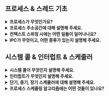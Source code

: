 <!--
  <details>
    <summary></summary>
  </details>
-->

## 프로세스 & 스레드 기초

<details>
  <summary><b>프로세스가 무엇인가요?</b></summary>

  - 메인 메모리에 올라가 실행 중인 프로그램을 의미합니다.
  - 따라서, 다른 프로세스 자원에 접근 시, 프로세스 간 통신(IPC)을 사용해야 합니다.
  - 이 프로세스는 각각 Code, Data, Stack, Heap 구조로 되어있는 독립된 메모리 영역을 할당 받고 최소 하나 이상의 스레드로 구성되어 있습니다.
    - 코드 영역 : 컴파일된 소스 코드가 저장되는 영역
    - 데이터 영역 : 전역변수 및 초기화된 데이터가 저장되는 영역
    - 스택 영역 : 임시 데이터(함수 호출, 로컬 변수 등)가 저장되는 영역
    - 힙 영역 : 코드에서 동적으로 생성되는 데이터가 저장되는 영역
  
   ---

  <details>
    <summary>프로그램과 프로세스, 스레드의 차이에 대해 설명해 주세요.</summary>

    - 프로세스
      - 프로세스는 프로그램 실행 시, 운영체제로부터 실행에 필요한 자원을 할당 받습니다.
      - 즉, 프로그램은 파일이 저장장치에 저장되어 있지만, 메모리엔 올라가지 않은 정적 상태이고,
        이런 프로그램을 실행시켜 운영체제로부터 CPU를 할당받아 실행되는 상태가 바로 프로세스라고 합니다.
      - 프로세스는 독립된 메모리를 할당받기 때문에, IPC를 사용해서 다른 프로세스 자원에 접근할 수 있습니다.
    - 스레드
      - 스레드는 프로세스가 할당 받은 자원을 이용하는 실행 단위입니다.
      - 각 스레드는 독자적인 Stack과 Register를 갖고 있고 프로세스의 Code, Data, Heap 영역을 공유합니다.
      - 즉, 스레드는 메모리를 공유하기 때문에, 동기화, 데드락 등의 문제가 발생할 수 있습니다.
  </details> 
  <details>
    <summary>PCB(Process Control Block)가 무엇인가요?</summary>

    - 운영체제에서 프로세스에 대한 메타데이터를 저장한 데이터를 말합니다.
    - 즉, 프로세스가 생성되면 운영체제는 해당 PCB를 생성하고 프로세스 완료 시, PCB는 제거됩니다.
    - 이곳에는 프로세스 ID, 프로그램 카운터, CPU 레지스터, 프로세스 상태 등이 저장되어 있습니다.
    - PCB는 Context Switching에 사용되기도 합니다.
  </details> 
  <details>
    <summary>그렇다면, 스레드는 PCB를 갖고 있을까요?</summary>

    - 스레드는 프로세스 내부에 있으므로 PCB를 가지지 않고 TCB를 가집니다.
  </details> 
  <details>
    <summary>리눅스에서, 프로세스와 스레드는 각각 어떻게 생성될까요?</summary>

    - 프로세스
      - fork() 함수를 통해 주소 공간을 그대로 복사하여 자식 프로세스를 생성할 수 있습니다.
      - exec() 함수를 통해 해당 자식 프로세스를 다른 작업으로 변경할 수 있습니다.
    - 스레드
      - POSIX의 pthread_create()를 통해 생성할 수 있습니다.
  </details> 
  <details>
    <summary>자식 프로세스가 상태를 알리지 않고 죽거나, 부모 프로세스가 먼저 죽게 되면 어떻게 처리하나요?</summary>

    - 부모 프로세스가 아직 wait()를 호출하지 못한 상태로 자식 프로세스가 죽을 때,
      - 이때 자식 프로세스가 종료되어도, 해당 프로세스의 PCB는 커널 내에 여전히 남아 있지만 더 이상 실행되지 않습니다.
      - 즉, 좀비 프로세스가 됩니다. 이 좀비 프로세스가 쌓이면 결국 자원 낭비를 야기하게 됩니다.
      - 하지만, 커널은 자식 프로세스가 종료되어도 최소한 정보(프로세스 ID, 프로세스 종료 상태 등)을 유지하고 있기 때문에,
        이 정보를 부모 프로세스가 wait()을 통해 확인할 수 있어서 부모 프로세스가 wait()를 호출하면 좀비 프로세스는 없어집니다.
    - 부모 프로세스가 먼저 죽을 때,
      - 이때는 자식 프로세스가 고아 프로세스가 됩니다. 이 고아 프로세스는 부모 프로세스가 없으므로, 
        부모 프로세스가 이들의 종료 상태를 확인하거나 회수할 수 없습니다.
      - 이 경우에는 리눅스 시점에서 init 프로세스가 부모 프로세스가 되어 고아 프로세스들을 관리합니다.
      - 즉, init 프로세스가 주기적으로 wait()을 호출함으로 써 고아 프로세스의 자원을 회수합니다.
  </details> 
  <details>
    <summary>리눅스에서, 데몬 프로세스에 대해 설명해 주세요.</summary>

    - 데몬 프로세스는 특정한 시스템 작업이나 서비스를 제공하는 프로세스입니다. 
      이러한 데몬 프로세스들은 사용자와 상호작용하지 않고, 주로 시스템의 특정 기능을 계속해서 실행하거나 관리하는 데 사용됩니다.
    - 데몬은 항상 백그라운드로 실행되는 프로세스이며, 대부분 부팅 시에 자동으로 시작되고 시스템 종료 전가지 실행될 수 있습니다.
    - 특징
      - 백그라운드에서 실행 : 데몬 프로세스는 사용자와 직접적으로 상호작용하지 않고, 시스템 서비스를 제공하기 위해 백그라운드에서 실행
      - 주기적인 서비스 제공 : 데몬은 주기적으로 시스템 작업을 수행하거나 특정 서비스를 제공
        - Ex: 웹 서버의 데몬 : 웹 페이지 요청을 수신
        - Ex: 파일 서버의 데몬 : 파일을 전송 및 수신
      - 시스템 리소스 관리 : 데몬은 종종 시스템 리소스를 관리하고, 백업, 로깅, 네트워크 통신 등과 같은 시스템 작업을 수행
      - 무한 루프 실행 : 대부분의 데몬은 무한 루프를 실행하여 지속적으로 요청을 처리하거나 시스템을 모니터링
      - init 프로세스의 자식 : 대부분의 데몬은 init 프로세스의 자식 프로세스로 시작. 즉, 시스템 부팅 시, init 프로세스에 의해 시작되고 관리
    - 대표적인 데몬 프로세스 예시
      - 웹 서버, 네트워크 서비스, 로깅 서비스 등이 있습니다.
  </details> 
  <details>
    <summary>리눅스는 프로세스가 일종의 트리를 형성하고 있습니다. 이 트리의 루트 노드에 위치하는 프로세스에 대해 설명해 주세요.</summary>

    - UNIX에서는 init 프로세스라고 불리며 부팅 시 첫 번째로 생성되는 프로세스입니다. 
    - 리눅스에서도 이 방식을 가져왔으며 최근에는 systemd라고 이름을 붙입니다. 
    - PID는 항상 1이며 모든 프로세스의 부모이기도 합니다. 
  </details> 

  ---
</details>

<details>
  <summary><b>프로세스 주소공간에 대해 설명해 주세요.</b></summary>
   프로세스 주소 공간은 프로세스가 실행되기 위해 필요한 코드, 데이터, 힙, 스택 등을 저장하는 메모리 공간입니다. 이 공간은 각 프로세스마다 독립적으로 존재하며, 각 영역은 다음과 같은 정보를 담고 있습니다.

  - 코드 영역: 프로그램의 명령어가 저장되는 영역
  - 데이터 영역: 전역 변수와 정적 변수가 저장되는 영역
  - 힙 영역: 동적 할당을 통해 생성된 변수나 객체가 저장되는 영역
  - 스택 영역: 함수의 호출 정보와 지역 변수가 저장되는 영역

  ---
  
  <details>
    <summary>초기화 하지 않은 변수들은 어디에 저장될까요?</summary>
    초기화하지 않은 전역 변수와 정적 변수는 데이터 영역의 BSS(Block Started by Symbol) 영역에 저장됩니다.
  </details> 
  <details>
    <summary>일반적인 주소공간 그림처럼, Stack과 Heap의 크기는 매우 크다고 할 수 있을까요? 그렇지 않다면, 그 크기는 언제 결정될까요?</summary>
    스택과 힙 영역의 크기는 고정적이지 않고, 프로그램의 실행 과정에서 동적으로 변합니다. 스택 영역은 함수 호출이 일어날 때마다 증가하고 함수가 종료되면 감소하며, 힙 영역은 동적 메모리 할당을 통해 크기가 변합니다.
  </details> 
  <details>
    <summary>Stack과 Heap 공간에 대해, 접근 속도가 더 빠른 공간은 어디일까요?</summary>
    스택 영역이 힙 영역보다 접근 속도가 빠릅니다. 이는 스택이 LIFO(후입선출; Last In First Out) 원칙에 따라 데이터를 저장하고 접근하기 때문입니다.
  </details> 
  <details>
    <summary>다음과 같이 공간을 분할하는 이유가 있을까요?</summary>
     주소 공간을 분할함으로써 각 영역의 역할에 따라 메모리를 효율적으로 관리할 수 있습니다. 예를 들어, 스택과 힙 영역을 분리함으로써 동적 메모리 할당과 함수 호출을 독립적으로 관리할 수 있습니다. 
  </details> 
  <details>
    <summary>스레드의 주소공간은 어떻게 구성되어 있을까요?</summary>
    스레드는 프로세스 내에서 실행되므로 프로세스의 주소 공간을 공유합니다. 그러나 각 스레드는 독립적인 스택 영역을 가집니다.
  </details> 
  <details>
    <summary>"스택"영역과 "힙"영역은 정말 자료구조의 스택/힙과 연관이 있는 걸까요? 만약 그렇다면, 각 주소공간의 동작과정과 연계해서 설명해 주세요.</summary>
    "스택" 영역은 자료구조의 스택과 같이 LIFO(후입선출) 원칙에 따라 동작하며, "힙" 영역은 메모리를 동적으로 할당하고 해제하는 영역입니다. 자료구조의 힙과는 다르게 구조적인 특성은 없습니다. 
  </details> 
  <details>
    <summary>IPC(Inter-Process Communication)의 Shared Memory 기법은 프로세스 주소공간의 어디에 들어가나요? 그런 이유가 있을까요?</summary>
    IPC의 Shared Memory 기법은 프로세스 간 데이터를 공유하기 위해 사용되며, 이는 힙 영역에 할당됩니다. 이는 힙 영역이 동적으로 메모리를 할당하고 해제할 수 있기 때문입니다. 
  </details>  
  <details>
    <summary>스택과 힙영역의 크기는 언제 결정되나요? 프로그램 개발자가 아닌, 사용자가 이 공간의 크기를 수정할 수 있나요?</summary>
    스택과 힙 영역의 초기 크기는 운영체제에서 결정되며, 실행 중에 동적으로 변합니다. 일반적으로 프로그램 개발자는 이 크기를 직접 수정할 수 없습니다. 그러나 운영체제의 설정을 통해 스택의 최대 크기 등을 조정할 수 있습니다.
  </details>  
  
  ---
</details>
<details>
  <summary><b>컨텍스트 스위칭 시에는 어떤 일들이 일어나나요?</b></summary>

  ---

  - 프로세스와 스레드는 컨텍스트 스위칭이 발생했을 때 어떤 차이가 있을까요?
  - 컨텍스트 스위칭이 발생할 때, 기존의 프로세스 정보는 커널스택에 어떠한 형식으로 저장되나요?
  - 컨텍스트 스위칭은 언제 일어날까요?

  ---
</details>
<details>
  <summary><b>IPC가 무엇이고, 어떤 종류가 있는지 설명해 주세요.</b></summary>

  ---

  - Shared Memory가 무엇이며, 사용할 때 유의해야 할 점에 대해 설명해 주세요.
  - 메시지 큐는 단방향이라고 할 수 있나요?

  ---
</details>

## 시스템 콜 & 인터럽트 & 스케줄러

<details>
  <summary><b>시스템 콜이 무엇인지 설명해 주세요.</b></summary>

  - OS는 다양한 서비스들을 수행하기 위해 하드웨어를 직접 관리하고 <br/>
    응용 프로그램은 OS가 제공하는 인터페이스를 통해서만 자원을 사용할 수 있습니다. <br/>
    이때, OS가 제공하는 인터페이스를 시스템 콜이라 합니다.
  - 시스템 콜은 커널 영역의 기능을 사용자 모드가 사용 가능하게 해줍니다. <br/>
    즉, 프로세스가 하드웨어에 접근해서 필요한 기능을 할 수 있게 해줍니다.
  - 이 시스템콜은 보통 사용자가 직접 호출하기 보단 API를 통해 접근합니다.

  ---

  <details>
    <summary>우리가 사용하는 시스템 콜의 예시를 들어주세요. </summary>
    
    - 흔히 사용하는 시스템 콜로는 파일을 열거나 닫는 'open', 'close', 
    - 프로세스를 생성하거나 종료하는 'fork', 'exit', 
    - 메모리를 할당하거나 해제하는 'malloc', 'free' 등이 있습니다.
  </details>  
  <details>
    <summary>시스템 콜이, 운영체제에서 어떤 과정으로 실행되는지 설명해 주세요. </summary>

    1. 사용자 프로세스가 시스템 콜을 호출하면, trap이 걸리면서 mode bit 값이 1에서 0으로 바뀝니다. 즉, 유저모드에서 커널모드가 됩니다.
    2. 이때, 커널은 내부적으로 시스템 콜을 구분하기 위해 기능별로 고유 번호를 할당하고 해당 번호에 제어 루틴의 정의하고 있기 때문에,
       커널은 요청받은 시스템 콜에 대응하는 고유 번호를 확인하고 그에 맞는 서비스 루틴을 호출합니다.
    3. 작업 완료 후 다시 사용자 모드로 전환됩니다. 즉, mode bit도 0에서 1로 바뀝니다.
  </details>  
  <details>
    <summary>시스템 콜의 유형에 대해 설명해 주세요.</summary>

    - 프로세스 제어, 파일 조작, 장치 관리, 정보 유지, 통신이 있습니다.
  </details>  
    <details>
    <summary>운영체제의 Dual Mode 에 대해 설명해 주세요.</summary>

    - 운영체제는 사용자 모드, 커널 모드로 나뉘어 동작하고 이를 Dual Mode Operation이라 합니다.
    - 이때, 유저모드와 커널모드를 구분하는 이유는 시스템을 보호하기 위해서 입니다. 
      즉, 의도치 않거나 악의적으로 호출을 막아 시스템 내부 데이터를 보호합니다.
    - 예를 들어, 사용자 모드는 접근할 수 있는 메모리 영역이 사용자에게 허용된 정도로 제한되어 있고 하드웨어에 직접적으로 접근할 수 없습니다.
    - 반면, 커널 모드는 모든 시스템 메모리와 CPU Instruction, 하드웨어에 직접적으로 접근할 수 있습니다.
  </details> 
  <details>
    <summary>왜 유저모드와 커널모드를 구분해야 하나요? (답변 미작성)</summary>
  </details>  
  <details>
    <summary>서로 다른 시스템 콜을 어떻게 구분할 수 있을까요? (답변 미작성)</summary>
  </details>  

  ---
</details>

<details>
  <summary><b>인터럽트가 무엇인지 설명해 주세요.</b></summary>

  - 인터럽트는 프로그램 실행 도중에 예기치 않은 상황이나 급한 작업이 발생할 경우, <br/>
    현재 실행 중인 작업을 일시 중단 후, 발생된 상황을 우선처리한 후 실행 중이던 작업으로 복귀해 계속 처리하는 것을 말합니다.

  ---
  
  <details>
    <summary>인터럽트는 어떻게 처리하나요?</summary>

    1. HW 혹은 SW 이벤트에 의해, 인터럽트 요청 시, CPU가 현재 실행 중인 프로세스를 중단하고 PCB에 해당 작업 상태를 저장합니다.
    2. 이후 ISR(인터럽트 서비스 루틴) 주소 값을 얻기 위해, Interrupt Vector 테이블을 참조합니다.
      - ISR(인터럽트 핸들러, 인터럽트 서비스 루틴) : 해당 인터럽트를 처리하기 위한 코드 집합입니다.
      - 이때, ISR 내에서 다른 인터럽트가 발생하지 않도록 인터럽트 플래그를 사용해 중첩된 인터럽트를 방지합니다.
    3. 서비스 루틴을 수행할 때, 우선순위가 더 높은 인터럽트 발생 시, 재귀적으로 과정을 수행합니다.
    4. 루틴 수행이 끝나면 상태 복구 명령어가 실행되어 저장해둔 PCB 등을 복원하고 CPU는 중단되었던 프로세스 실행을 재개합니다.
  </details>  
  <details>
    <summary>Polling 방식에 대해 설명해 주세요.</summary>
    
    - 폴링은 특정 주기를 갖고 해당 주기마다 처리를 위한 시그널이 들어왔는지 체크합니다.
    - 따라서 커널과 같은 인터럽트 핸들러가 필요하지 않습니다.
    - 단, 시스템 리소스를 많이 소비하기 때문에 구현 시, 시스템의 성능 저하 원인이 되기도 합니다.
  </details>  
  <details>
    <summary>HW / SW 인터럽트에 대해 설명해 주세요.</summary>

     - HW 인터럽트 (=외부 인터럽트)
       - 일반적으로 하드웨어에서 발생하는 인터럽트를 말합니다.
       - Ex) 전원의 이상, CPU의 기능, 기계의 착오, 키보드 동작, 입출력 장치의 데이터 전송 등
     - SW 인터럽트 (=내부 인터럽트)
       - Trap이라고도 하며 프로그램 내부에서 발생하는 것을 말합니다.
       - Ex) 잘못된 명령, 잘못된 데이터 사용 등
  </details>  
  <details>
    <summary>동시에 두 개 이상의 인터럽트가 발생하면, 어떻게 처리해야 하나요?</summary>

    - 운영체제에서 사용되는 인터럽트 처리 메커니즘에 따라 정확한 동작이 달라질 수 있지만 주로 아래와 같이 동작합니다.
      - 인터럽트 우선순위 할당 : 가장 높은 우선순위를 가진 인터럽트를 처리합니다.
      - 인터럽트 마스킹 : 인터럽트 처리 중 다른 인터럽트를 일시적으로 비활성화하여 우선순위를 선점하지 못하도록 방지할 수 있습니다.
      - 인터럽트 큐, 버터 : 받은 순서대로 대기 중인 인터럽트를 처리하고 처리 순서를 관리합니다.
  </details>

  ---
</details>
<details>
  <summary><b>단기, 중기, 장기 스케쥴러에 대해 설명해 주세요.</b></summary>

  ---

  - 현대 OS에는 단기, 중기, 장기 스케쥴러를 모두 사용하고 있나요?
  - 프로세스의 스케쥴링 상태에 대해 설명해 주세요.
  - preemptive/non-preemptive 에서 존재할 수 없는 상태가 있을까요?
  - Memory가 부족할 경우, Process는 어떠한 상태로 변화할까요?

  ---
</details>

<details>
  <summary><b>프로세스 스케줄링 알고리즘에는 어떤 것들이 있나요?</b></summary>

  ---

  - RR을 사용할 때, Time Slice에 따른 trade-off를 설명해 주세요.
  - 싱글 스레드 CPU 에서 상시로 돌아가야 하는 프로세스가 있다면, 어떤 스케쥴링 알고리즘을 사용하는 것이 좋을까요? 또 왜 그럴까요?
  - 동시성과 병렬성의 차이에 대해 설명해 주세요.
  - 타 스케쥴러와 비교하여, Multi-level Feedback Queue는 어떤 문제점들을 해결한다고 볼 수 있을까요?
  - FIFO 스케쥴러는 정말 쓸모가 없는 친구일까요? 어떤 시나리오에 사용하면 좋을까요? 
  - 우리는 스케줄링 알고리즘을 "프로세스" 스케줄링 알고리즘이라고 부릅니다. 스레드는 다른 방식으로 스케줄링을 하나요?
  - 유저 스레드와 커널 스레드의 스케쥴링 알고리즘은 똑같을까요?

  ---
</details>

<!--
## 프로세스 & 스레드 심화

<details>
  <summary><b>8. 뮤텍스와 세마포어의 차이점은 무엇인가요?</b></summary>

  - 이진 세마포어와 뮤텍스의 차이에 대해 설명해 주세요.
  - Lock을 얻기 위해 대기하는 프로세스들은 Spin Lock 기법을 사용할 수 있습니다. 이 방법의 장단점은 무엇인가요? 단점을 해결할 방법은 없을까요? 
  - 뮤텍스와 세마포어 모두 커널이 관리하기 때문에, Lock을 얻고 방출하는 과정에서 시스템 콜을 호출해야 합니다. 이 방법의 장단점이 있을까요? 단점을 해결할 수 있는 방법은 없을까요?

</details>

<details>
  <summary><b>9. Deadlock 에 대해 설명해 주세요.</b></summary>

  - Deadlock 이 동작하기 위한 4가지 조건에 대해 설명해 주세요.
  - 그렇다면 3가지만 충족하면 왜 Deadlock 이 발생하지 않을까요?
  - 어떤 방식으로 예방할 수 있을까요?
  - 왜 현대 OS는 Deadlock을 처리하지 않을까요?
  - Wait Free와 Lock Free를 비교해 주세요.

</details>

<details>
  <summary><b>10. 프로그램이 컴파일 되어, 실행되는 과정을 간략하게 설명해 주세요.</b></summary>

  - 링커와, 로더의 차이에 대해 설명해 주세요.
  - 컴파일 언어와 인터프리터 언어의 차이에 대해 설명해 주세요.
  - JIT에 대해 설명해 주세요.
  - 본인이 사용하는 언어는, 어떤식으로 컴파일 및 실행되는지 설명해 주세요.
  - Python 같은 언어는 CPython, Jython, PyPy등의 다양한 구현체가 있습니다. 각각은 어떤 차이가 있을까요? 또한, 실행되는 과정 또한 다를까요?
  - 우리는 흔히 fork(), exec() 시스템 콜을 사용하여 프로세스를 적재할 수 있다고 배웠습니다. 로더의 역할은 이 시스템 콜과 상관있는 걸까요? 아니면 다른 방식으로 프로세스를 적재할 수 있는 건가요?

</details>

<details>
  <summary><b>12. Thread Safe 하다는 것은 어떤 의미인가요?</b></summary>

  - Thread Safe 를 보장하기 위해 어떤 방법을 사용할 수 있나요?
  - Peterson's Algorithm 이 무엇이며, 한계점에 대해 설명해 주세요.
  - Race Condition 이 무엇인가요?
  - Thread Safe를 구현하기 위해 반드시 락을 사용해야 할까요? 그렇지 않다면, 어떤 다른 방법이 있을까요?

</details>

<details>
  <summary><b>13. Thread Pool, Monitor, Fork-Join에 대해 설명해 주세요.</b></summary>

  - Thread Pool을 사용한다고 가정하면, 어떤 기준으로 스레드의 수를 결정할 것인가요? 
  - 어떤 데이터를 정렬 하려고 합니다. 어떤 방식의 전략을 사용하는 것이 가장 안전하면서도 좋은 성능을 낼 수 있을까요?

</details>

## 메모리

<details>
  <summary><b>14. 캐시 메모리 및 메모리 계층성에 대해 설명해 주세요.</b></summary>

  - 캐시 메모리는 어디에 위치해 있나요?
  - L1, L2 캐시에 대해 설명해 주세요.
  - 캐시에 올라오는 데이터는 어떻게 관리되나요?
  - 캐시간의 동기화는 어떻게 이루어지나요?
  - 캐시 메모리의 Mapping 방식에 대해 설명해 주세요.
  - 캐시의 지역성에 대해 설명해 주세요.
  - 캐시의 지역성을 기반으로, 이차원 배열을 가로/세로로 탐색했을 때의 성능 차이에 대해 설명해 주세요.
  - 캐시의 공간 지역성은 어떻게 구현될 수 있을까요? (힌트: 캐시는 어떤 단위로 저장되고 관리될까요?) 

</details>

<details>
  <summary><b>15.메모리의 연속할당 방식 세 가지를 설명해주세요. (first-fit, best-fit, worst-fit)</b></summary>

  - worst-fit 은 언제 사용할 수 있을까요?
  - 성능이 가장 좋은 알고리즘은 무엇일까요?

</details>

<details>
  <summary><b>16. Thrashing 이란 무엇인가요?</b></summary>

  - Thrashing 발생 시, 어떻게 완화할 수 있을까요?

</details>

<details>
  <summary><b>17. 가상 메모리란 무엇인가요?</b></summary>

  - 가상 메모리가 가능한 이유가 무엇일까요?
  - Page Fault가 발생했을 때, 어떻게 처리하는지 설명해 주세요.
  - 페이지 크기에 대한 Trade-Off를 설명해 주세요.
  - 페이지 크기가 커지면, 페이지 폴트가 더 많이 발생한다고 할 수 있나요?
  - 세그멘테이션 방식을 사용하고 있다면, 가상 메모리를 사용할 수 없을까요?


</details>

<details>
  <summary><b>18. 세그멘테이션과 페이징의 차이점은 무엇인가요?</b></summary>

  - 페이지와 프레임의 차이에 대해 설명해 주세요.
  - 내부 단편화와, 외부 단편화에 대해 설명해 주세요.
  - 페이지에서 실제 주소를 어떻게 가져올 수 있는지 설명해 주세요.
  - 어떤 주소공간이 있을 때, 이 공간이 수정 가능한지 확인할 수 있는 방법이 있나요?
  - 32비트에서, 페이지의 크기가 1kb 이라면 페이지 테이블의 최대 크기는 몇 개일까요?
  - 32비트 운영체제는 램을 최대 4G 까지 사용할 수 있습니다. 이 이유를 페이징과 연관 지어서 설명해 주세요.
  - C/C++ 개발을 하게 되면 Segmentation Fault 라는 에러를 접할 수 있을텐데, 이 에러는 세그멘테이션/페이징과 어떤 관계가 있을까요?  

</details>

<details>
  <summary><b>19. TLB는 무엇인가요?</b></summary>

  - TLB를 쓰면 왜 빨라지나요?
  - MMU가 무엇인가요?
  - TLB와 MMU는 어디에 위치해 있나요?
  - 코어가 여러개라면, TLB는 어떻게 동기화 할 수 있을까요? 
  - TLB 관점에서, Context Switching 발생 시 어떤 변화가 발생하는지 설명해 주세요. 

</details>

<details>
  <summary><b>20. 동기화를 구현하기 위한 하드웨어적인 해결 방법에 대해 설명해 주세요.</b></summary>

  - volatile 키워드는 어떤 의미가 있나요?
  - 싱글코어가 아니라 멀티코어라면, 어떻게 동기화가 이뤄질까요?
  - 

</details>

<details>
  <summary><b>21. 페이지 교체 알고리즘에 대해 설명해 주세요.</b></summary>

  - LRU 알고리즘은 어떤 특성을 이용한 알고리즘이라고 할 수 있을까요?
  - LRU 알고리즘을 구현한다면, 어떻게 구현할 수 있을까요?
  - LRU 알고리즘의 단점을 설명해 주세요. 이를 해결할 수 있는 대안에 대해서도 설명해 주세요.

</details>

<details>
  <summary><b>22. File Descriptor와, File System에 에 대해 설명해 주세요.</b></summary>

  - I-Node가 무엇인가요?
  - 프로그래밍 언어 상에서 제공하는 파일 관련 함수 (Python - open(), Java - BufferedReader/Writer 등)은, 파일을 어떤 방식으로 읽어들이나요?

</details>

<details>
  <summary><b>23. 동기와 비동기, 블로킹과 논블로킹의 차이에 대해 설명해 주세요.</b></summary>

  - 그렇다면, 동기이면서 논블로킹이고, 비동기이면서 블로킹인 경우는 의미가 있다고 할 수 있나요?
  - I/O 멀티플렉싱에 대해 설명해 주세요.
  - 논블로킹 I/O를 수행한다고 하면, 그 결과를 어떻게 수신할 수 있나요? 

</details>
-->
